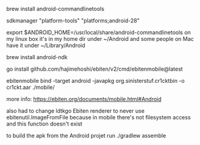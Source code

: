 brew install android-commandlinetools

sdkmanager "platform-tools" "platforms;android-28"

export $ANDROID_HOME=/usr/local/share/android-commandlinetools
on my linux box it's in my home dir under ~/Android and some people on Mac have it under ~/Library/Android

brew install android-ndk

go install github.com/hajimehoshi/ebiten/v2/cmd/ebitenmobile@latest

ebitenmobile bind -target android -javapkg org.sinisterstuf.cr1cktbin -o cr1ckt.aar ./mobile/

more info: https://ebiten.org/documents/mobile.html#Android

also had to change ldtkgo Ebiten renderer to never use ebitenutil.ImageFromFile because in mobile there's not filesystem access and this function doesn't exist

to build the apk from the Android projet run ./gradlew assemble
